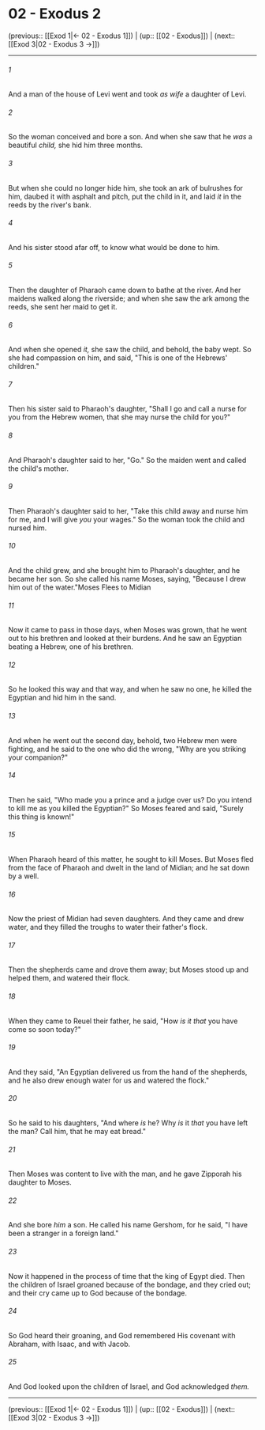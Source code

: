 # 02 - Exodus 2

(previous:: [[Exod 1|← 02 - Exodus 1]]) | (up:: [[02 - Exodus]]) | (next:: [[Exod 3|02 - Exodus 3 →]])

***


###### 1 
And a man of the house of Levi went and took _as wife_ a daughter of Levi. 

###### 2 
So the woman conceived and bore a son. And when she saw that he _was_ a beautiful _child,_ she hid him three months. 

###### 3 
But when she could no longer hide him, she took an ark of bulrushes for him, daubed it with asphalt and pitch, put the child in it, and laid _it_ in the reeds by the river's bank. 

###### 4 
And his sister stood afar off, to know what would be done to him. 

###### 5 
Then the daughter of Pharaoh came down to bathe at the river. And her maidens walked along the riverside; and when she saw the ark among the reeds, she sent her maid to get it. 

###### 6 
And when she opened _it,_ she saw the child, and behold, the baby wept. So she had compassion on him, and said, "This is one of the Hebrews' children." 

###### 7 
Then his sister said to Pharaoh's daughter, "Shall I go and call a nurse for you from the Hebrew women, that she may nurse the child for you?" 

###### 8 
And Pharaoh's daughter said to her, "Go." So the maiden went and called the child's mother. 

###### 9 
Then Pharaoh's daughter said to her, "Take this child away and nurse him for me, and I will give _you_ your wages." So the woman took the child and nursed him. 

###### 10 
And the child grew, and she brought him to Pharaoh's daughter, and he became her son. So she called his name Moses, saying, "Because I drew him out of the water."Moses Flees to Midian 

###### 11 
Now it came to pass in those days, when Moses was grown, that he went out to his brethren and looked at their burdens. And he saw an Egyptian beating a Hebrew, one of his brethren. 

###### 12 
So he looked this way and that way, and when he saw no one, he killed the Egyptian and hid him in the sand. 

###### 13 
And when he went out the second day, behold, two Hebrew men were fighting, and he said to the one who did the wrong, "Why are you striking your companion?" 

###### 14 
Then he said, "Who made you a prince and a judge over us? Do you intend to kill me as you killed the Egyptian?" So Moses feared and said, "Surely this thing is known!" 

###### 15 
When Pharaoh heard of this matter, he sought to kill Moses. But Moses fled from the face of Pharaoh and dwelt in the land of Midian; and he sat down by a well. 

###### 16 
Now the priest of Midian had seven daughters. And they came and drew water, and they filled the troughs to water their father's flock. 

###### 17 
Then the shepherds came and drove them away; but Moses stood up and helped them, and watered their flock. 

###### 18 
When they came to Reuel their father, he said, "How _is it that_ you have come so soon today?" 

###### 19 
And they said, "An Egyptian delivered us from the hand of the shepherds, and he also drew enough water for us and watered the flock." 

###### 20 
So he said to his daughters, "And where _is_ he? Why _is_ it _that_ you have left the man? Call him, that he may eat bread." 

###### 21 
Then Moses was content to live with the man, and he gave Zipporah his daughter to Moses. 

###### 22 
And she bore _him_ a son. He called his name Gershom, for he said, "I have been a stranger in a foreign land." 

###### 23 
Now it happened in the process of time that the king of Egypt died. Then the children of Israel groaned because of the bondage, and they cried out; and their cry came up to God because of the bondage. 

###### 24 
So God heard their groaning, and God remembered His covenant with Abraham, with Isaac, and with Jacob. 

###### 25 
And God looked upon the children of Israel, and God acknowledged _them._

***

(previous:: [[Exod 1|← 02 - Exodus 1]]) | (up:: [[02 - Exodus]]) | (next:: [[Exod 3|02 - Exodus 3 →]])
